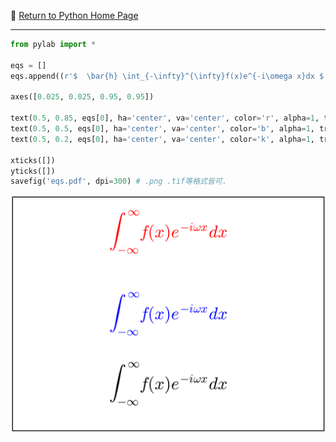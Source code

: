 :hotel: [Return to Python Home Page](https://github.com/geophydog/Python)

***

```python
from pylab import *

eqs = []
eqs.append((r'$  \bar{h} \int_{-\infty}^{\infty}f(x)e^{-i\omega x}dx $'))

axes([0.025, 0.025, 0.95, 0.95])

text(0.5, 0.85, eqs[0], ha='center', va='center', color='r', alpha=1, transform=gca().transAxes, fontsize=30, clip_on=True)
text(0.5, 0.5, eqs[0], ha='center', va='center', color='b', alpha=1, transform=gca().transAxes, fontsize=30, clip_on=True)
text(0.5, 0.2, eqs[0], ha='center', va='center', color='k', alpha=1, transform=gca().transAxes, fontsize=30, clip_on=True)

xticks([])
yticks([])
savefig('eqs.pdf', dpi=300) # .png .tif等格式皆可.
```

![pylab-equation](https://github.com/geophydog/Python/blob/master/Images/pylab-equation.png)
